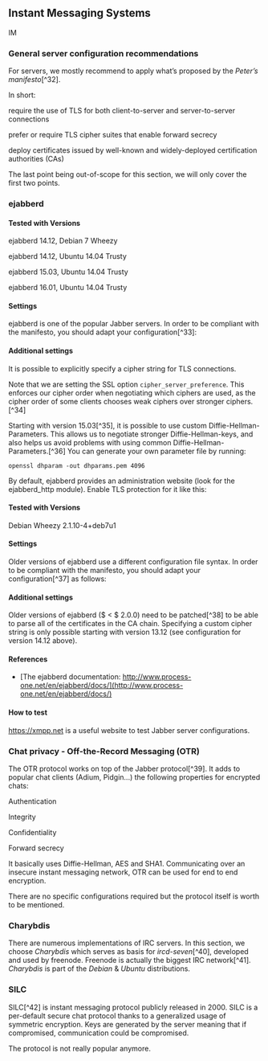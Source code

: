 Instant Messaging Systems
-------------------------

<span>IM</span>

### General server configuration recommendations

For servers, we mostly recommend to apply what’s proposed by the
*Peter’s manifesto*[^32].

In short:

require the use of TLS for both client-to-server and server-to-server
connections

prefer or require TLS cipher suites that enable forward secrecy

deploy certificates issued by well-known and widely-deployed
certification authorities (CAs)

The last point being out-of-scope for this section, we will only cover
the first two points.

### ejabberd

#### Tested with Versions

ejabberd 14.12, Debian 7 Wheezy

ejabberd 14.12, Ubuntu 14.04 Trusty

ejabberd 15.03, Ubuntu 14.04 Trusty

ejabberd 16.01, Ubuntu 14.04 Trusty

#### Settings

ejabberd is one of the popular Jabber servers. In order to be compliant
with the manifesto, you should adapt your configuration[^33]:

#### Additional settings

It is possible to explicitly specify a cipher string for TLS
connections.

Note that we are setting the SSL option `cipher_server_preference`. This
enforces our cipher order when negotiating which ciphers are used, as
the cipher order of some clients chooses weak ciphers over stronger
ciphers.[^34]

Starting with version 15.03[^35], it is possible to use custom
Diffie-Hellman-Parameters. This allows us to negotiate stronger
Diffie-Hellman-keys, and also helps us avoid problems with using common
Diffie-Hellman-Parameters.[^36] You can generate your own parameter file
by running:

    openssl dhparam -out dhparams.pem 4096

By default, ejabberd provides an administration website (look for the
ejabberd\_http module). Enable TLS protection for it like this:

#### Tested with Versions

Debian Wheezy 2.1.10-4+deb7u1

#### Settings

Older versions of ejabberd use a different configuration file syntax. In
order to be compliant with the manifesto, you should adapt your
configuration[^37] as follows:

#### Additional settings

Older versions of ejabberd ($ < $ 2.0.0) need to be patched[^38] to be
able to parse all of the certificates in the CA chain. Specifying a
custom cipher string is only possible starting with version 13.12 (see
configuration for version 14.12 above).

#### References

-   [The ejabberd documentation:
    http://www.process-one.net/en/ejabberd/docs/](http://www.process-one.net/en/ejabberd/docs/)

#### How to test

<https://xmpp.net> is a useful website to test Jabber server
configurations.

### Chat privacy - Off-the-Record Messaging (OTR)

The OTR protocol works on top of the Jabber protocol[^39]. It adds to
popular chat clients (Adium, Pidgin...) the following properties for
encrypted chats:

Authentication

Integrity

Confidentiality

Forward secrecy

It basically uses Diffie-Hellman, AES and SHA1. Communicating over an
insecure instant messaging network, OTR can be used for end to end
encryption.

There are no specific configurations required but the protocol itself is
worth to be mentioned.

### Charybdis

There are numerous implementations of IRC servers. In this section, we
choose *Charybdis* which serves as basis for *ircd-seven*[^40],
developed and used by freenode. Freenode is actually the biggest IRC
network[^41]. *Charybdis* is part of the *Debian* & *Ubuntu*
distributions.

### SILC

SILC[^42] is instant messaging protocol publicly released in 2000. SILC
is a per-default secure chat protocol thanks to a generalized usage of
symmetric encryption. Keys are generated by the server meaning that if
compromised, communication could be compromised.

The protocol is not really popular anymore.
